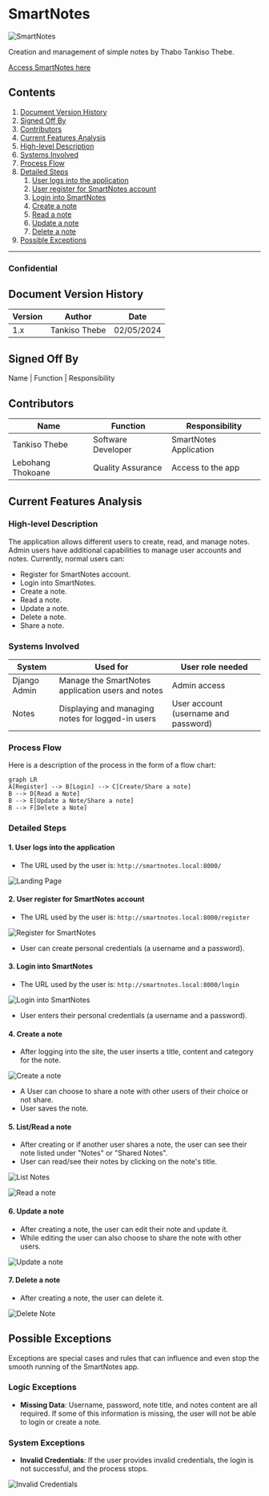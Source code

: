 # SmartNotes
![SmartNotes](Picture10.png)

Creation and management of simple notes by Thabo Tankiso Thebe.

[Access SmartNotes here](https://legendary-space-guacamole-q9r55wr954wcxr9j-8000.app.github.dev)

## Contents
1. [Document Version History](#document-version-history)
2. [Signed Off By](#signed-off-by)
3. [Contributors](#contributors)
4. [Current Features Analysis](#current-features-analysis)
5. [High-level Description](#high-level-description)
6. [Systems Involved](#systems-involved)
7. [Process Flow](#process-flow)
8. [Detailed Steps](#detailed-steps)
    1. [User logs into the application](#1-user-logs-into-the-application)
    2. [User register for SmartNotes account](#2-user-register-for-smartnotes-account)
    3. [Login into SmartNotes](#3-login-into-smartnotes)
    4. [Create a note](#4-create-a-note)
    5. [Read a note](#5-read-a-note)
    6. [Update a note](#6-update-a-note)
    7. [Delete a note](#7-delete-a-note)
9. [Possible Exceptions](#possible-exceptions)

---

### Confidential 

## Document Version History

| Version | Author        | Date       |
| ------- | ------------- | ---------- |
| 1.x     | Tankiso Thebe | 02/05/2024 |

## Signed Off By

Name | Function | Responsibility

## Contributors

| Name          | Function          | Responsibility       |
| ------------- | ----------------- | --------------------- |
| Tankiso Thebe | Software Developer | SmartNotes Application |
| Lebohang Thokoane | Quality Assurance | Access to the app |

## Current Features Analysis

### High-level Description

The application allows different users to create, read, and manage notes. Admin users have additional capabilities to manage user accounts and notes. Currently, normal users can:

- Register for SmartNotes account.
- Login into SmartNotes.
- Create a note.
- Read a note.
- Update a note.
- Delete a note.
- Share a note.

### Systems Involved

| System       | Used for                           | User role needed |
| ------------ | ---------------------------------- | ---------------- |
| Django Admin | Manage the SmartNotes application users and notes | Admin access     |
| Notes        | Displaying and managing notes for logged-in users | User account (username and password) |

### Process Flow

Here is a description of the process in the form of a flow chart:
```mermaid
graph LR
A[Register] --> B[Login] --> C[Create/Share a note] 
B --> D[Read a Note]
B --> E[Update a Note/Share a note]
B --> F[Delete a Note]
```
### Detailed Steps

#### 1. User logs into the application

- The URL used by the user is: `http://smartnotes.local:8000/`

![Landing Page](Picture1.png)

#### 2. User register for SmartNotes account

- The URL used by the user is: `http://smartnotes.local:8000/register`

![Register for SmartNotes](Picture2.png)

- User can create personal credentials (a username and a password).

#### 3. Login into SmartNotes

- The URL used by the user is: `http://smartnotes.local:8000/login`

![Login into SmartNotes](Picture3.png)

- User enters their personal credentials (a username and a password).

#### 4. Create a note

- After logging into the site, the user inserts a title, content and category for the note.

![Create a note](Picture4.png)

- A User can choose to share a note with other users of their choice or not share.
- User saves the note.

#### 5. List/Read a note

- After creating or if another user shares a note, the user can see their note listed under "Notes" or "Shared Notes".
- User can read/see their notes by clicking on the note's title.

![List Notes](Picture5.png)

![Read a note](Picture6.png)

#### 6. Update a note

- After creating a note, the user can edit their note and update it.
- While editing the user can also choose to share the note with other users.

![Update a note](Picture7.png)

#### 7. Delete a note

- After creating a note, the user can delete it.

![Delete Note](Picture8.png)

## Possible Exceptions

Exceptions are special cases and rules that can influence and even stop the smooth running of the SmartNotes app.

### Logic Exceptions

- **Missing Data**: Username, password, note title, and notes content are all required. If some of this information is missing, the user will not be able to login or create a note.

### System Exceptions

- **Invalid Credentials**: If the user provides invalid credentials, the login is not successful, and the process stops.

![Invalid Credentials](Picture9.png)

